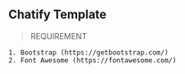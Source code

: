 ## Chatify Template
> REQUIREMENT
```
1. Bootstrap (https://getbootstrap.com/)
2. Font Awesome (https://fontawesome.com/)
```
